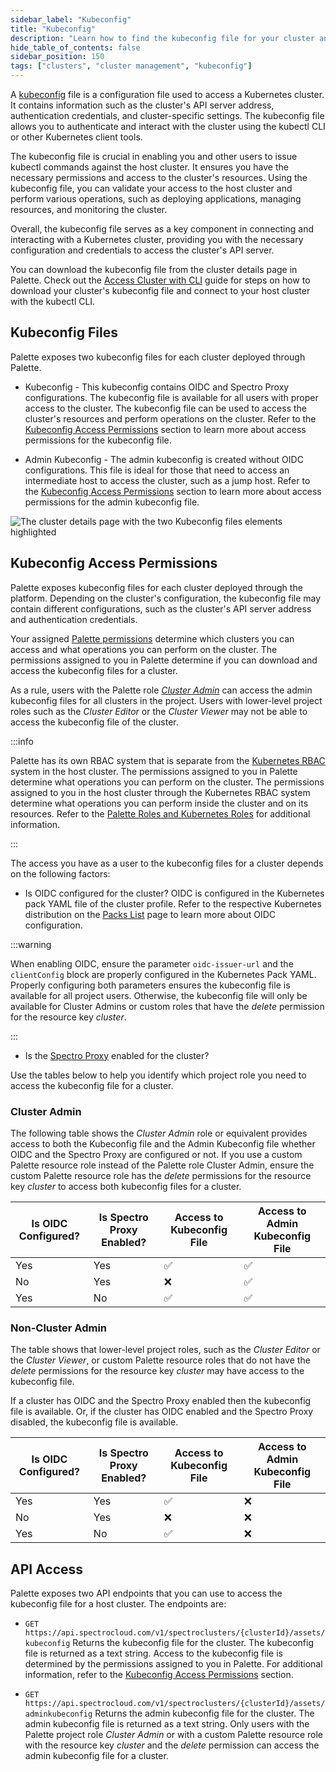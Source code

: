 ```yaml
---
sidebar_label: "Kubeconfig"
title: "Kubeconfig"
description: "Learn how to find the kubeconfig file for your cluster and how permissions are managed."
hide_table_of_contents: false
sidebar_position: 150
tags: ["clusters", "cluster management", "kubeconfig"]
---
```


A [kubeconfig](https://kubernetes.io/docs/concepts/configuration/organize-cluster-access-kubeconfig/) file is a
configuration file used to access a Kubernetes cluster. It contains information such as the cluster's API server
address, authentication credentials, and cluster-specific settings. The kubeconfig file allows you to authenticate and
interact with the cluster using the kubectl CLI or other Kubernetes client tools.

The kubeconfig file is crucial in enabling you and other users to issue kubectl commands against the host cluster. It
ensures you have the necessary permissions and access to the cluster's resources. Using the kubeconfig file, you can
validate your access to the host cluster and perform various operations, such as deploying applications, managing
resources, and monitoring the cluster.

Overall, the kubeconfig file serves as a key component in connecting and interacting with a Kubernetes cluster,
providing you with the necessary configuration and credentials to access the cluster's API server.

You can download the kubeconfig file from the cluster details page in Palette. Check out the
[Access Cluster with CLI](palette-webctl.md) guide for steps on how to download your cluster's kubeconfig file and
connect to your host cluster with the kubectl CLI.

## Kubeconfig Files

Palette exposes two kubeconfig files for each cluster deployed through Palette.

- Kubeconfig - This kubeconfig contains OIDC and Spectro Proxy configurations. The kubeconfig file is available for all
  users with proper access to the cluster. The kubeconfig file can be used to access the cluster's resources and perform
  operations on the cluster. Refer to the [Kubeconfig Access Permissions](#kubeconfig-access-permissions) section to
  learn more about access permissions for the kubeconfig file.

- Admin Kubeconfig - The admin kubeconfig is created without OIDC configurations. This file is ideal for those that need
  to access an intermediate host to access the cluster, such as a jump host. Refer to the
  [Kubeconfig Access Permissions](#kubeconfig-access-permissions) section to learn more about access permissions for the
  admin kubeconfig file.

![The cluster details page with the two Kubeconfig files elements highlighted](/clusters_cluster--management_kubeconfig_cluster-details-kubeconfig-files.png)

## Kubeconfig Access Permissions

Palette exposes kubeconfig files for each cluster deployed through the platform. Depending on the cluster's
configuration, the kubeconfig file may contain different configurations, such as the cluster's API server address and
authentication credentials.

Your assigned [Palette permissions](../../user-management/palette-rbac/project-scope-roles-permissions.md) determine
which clusters you can access and what operations you can perform on the cluster. The permissions assigned to you in
Palette determine if you can download and access the kubeconfig files for a cluster.

As a rule, users with the Palette role
[_Cluster Admin_](../../user-management/palette-rbac/project-scope-roles-permissions#cluster) can access the admin
kubeconfig files for all clusters in the project. Users with lower-level project roles such as the _Cluster Editor_ or
the _Cluster Viewer_ may not be able to access the kubeconfig file of the cluster.

:::info

Palette has its own RBAC system that is separate from the
[Kubernetes RBAC](https://kubernetes.io/docs/reference/access-authn-authz/rbac/) system in the host cluster. The
permissions assigned to you in Palette determine what operations you can perform on the cluster. The permissions
assigned to you in the host cluster through the Kubernetes RBAC system determine what operations you can perform inside
the cluster and on its resources. Refer to the
[Palette Roles and Kubernetes Roles](cluster-rbac#palette-roles-and-kubernetes-roles) for additional information.

:::

The access you have as a user to the kubeconfig files for a cluster depends on the following factors:

- Is OIDC configured for the cluster? OIDC is configured in the Kubernetes pack YAML file of the cluster profile. Refer
  to the respective Kubernetes distribution on the [Packs List](../../integrations/integrations.mdx) page to learn more
  about OIDC configuration.

:::warning

When enabling OIDC, ensure the parameter `oidc-issuer-url` and the `clientConfig` block are properly configured in the
Kubernetes Pack YAML. Properly configuring both parameters ensures the kubeconfig file is available for all project
users. Otherwise, the kubeconfig file will only be available for Cluster Admins or custom roles that have the _delete_
permission for the resource key _cluster_.

:::

- Is the [Spectro Proxy](../../integrations/frp.md) enabled for the cluster?

Use the tables below to help you identify which project role you need to access the kubeconfig file for a cluster.

### Cluster Admin

The following table shows the _Cluster Admin_ role or equivalent provides access to both the Kubeconfig file and the
Admin Kubeconfig file whether OIDC and the Spectro Proxy are configured or not. If you use a custom Palette resource
role instead of the Palette role Cluster Admin, ensure the custom Palette resource role has the _delete_ permissions for
the resource key _cluster_ to access both kubeconfig files for a cluster.

| **Is OIDC Configured?** | **Is Spectro Proxy Enabled?** | **Access to Kubeconfig File** | **Access to Admin Kubeconfig File** |
| ----------------------- | ----------------------------- | ----------------------------- | ----------------------------------- |
| Yes                     | Yes                           | ✅                            | ✅                                  |
| No                      | Yes                           | ❌                            | ✅                                  |
| Yes                     | No                            | ✅                            | ✅                                  |

### Non-Cluster Admin

The table shows that lower-level project roles, such as the _Cluster Editor_ or the _Cluster Viewer_, or custom Palette
resource roles that do not have the _delete_ permissions for the resource key _cluster_ may have access to the
kubeconfig file.

If a cluster has OIDC and the Spectro Proxy enabled then the kubeconfig file is available. Or, if the cluster has OIDC
enabled and the Spectro Proxy disabled, the kubeconfig file is available.

| **Is OIDC Configured?** | **Is Spectro Proxy Enabled?** | **Access to Kubeconfig File** | **Access to Admin Kubeconfig File** |
| ----------------------- | ----------------------------- | ----------------------------- | ----------------------------------- |
| Yes                     | Yes                           | ✅                            | ❌                                  |
| No                      | Yes                           | ❌                            | ❌                                  |
| Yes                     | No                            | ✅                            | ❌                                  |

## API Access

Palette exposes two API endpoints that you can use to access the kubeconfig file for a host cluster. The endpoints are:

- `GET https://api.spectrocloud.com/v1/spectroclusters/{clusterId}/assets/kubeconfig` Returns the kubeconfig file for
  the cluster. The kubeconfig file is returned as a text string. Access to the kubeconfig file is determined by the
  permissions assigned to you in Palette. For additional information, refer to the
  [Kubeconfig Access Permissions](#kubeconfig-access-permissions) section.

- `GET https://api.spectrocloud.com/v1/spectroclusters/{clusterId}/assets/adminkubeconfig` Returns the admin kubeconfig
  file for the cluster. The admin kubeconfig file is returned as a text string. Only users with the Palette project role
  _Cluster Admin_ or with a custom Palette resource role with the resource key _cluster_ and the _delete_ permission can
  access the admin kubeconfig file for a cluster.
